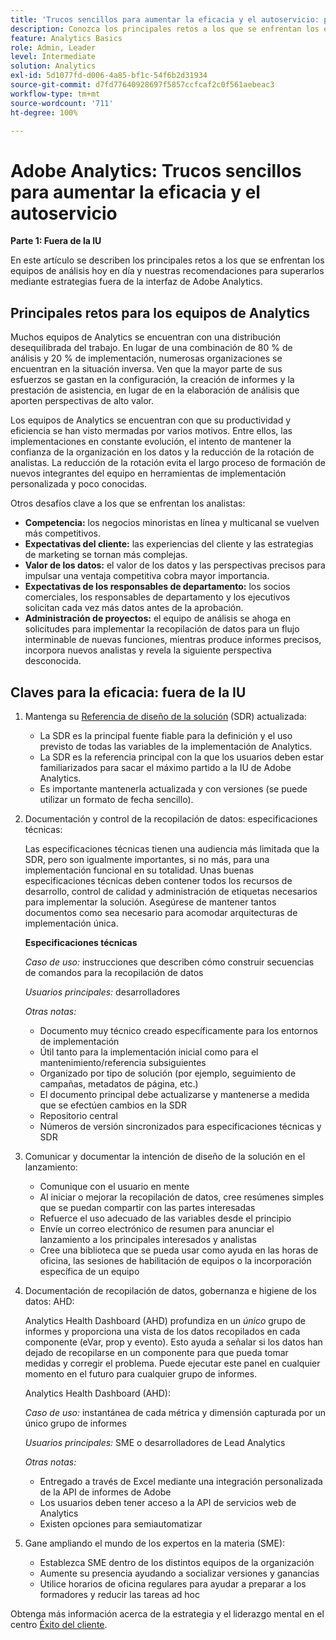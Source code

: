 ```yaml
---
title: 'Trucos sencillos para aumentar la eficacia y el autoservicio: primera parte'
description: Conozca los principales retos a los que se enfrentan los equipos de análisis hoy en día y nuestras recomendaciones para superarlos mediante estrategias fuera de la IU de Adobe Analytics.
feature: Analytics Basics
role: Admin, Leader
level: Intermediate
solution: Analytics
exl-id: 5d1077fd-d006-4a85-bf1c-54f6b2d31934
source-git-commit: d7fd77640928697f5857ccfcaf2c0f561aebeac3
workflow-type: tm+mt
source-wordcount: '711'
ht-degree: 100%

---
```


# Adobe Analytics: Trucos sencillos para aumentar la eficacia y el autoservicio

**Parte 1: Fuera de la IU**

En este artículo se describen los principales retos a los que se enfrentan los equipos de análisis hoy en día y nuestras recomendaciones para superarlos mediante estrategias fuera de la interfaz de Adobe Analytics.

## Principales retos para los equipos de Analytics

Muchos equipos de Analytics se encuentran con una distribución desequilibrada del trabajo. En lugar de una combinación de 80 % de análisis y 20 % de implementación, numerosas organizaciones se encuentran en la situación inversa. Ven que la mayor parte de sus esfuerzos se gastan en la configuración, la creación de informes y la prestación de asistencia, en lugar de en la elaboración de análisis que aporten perspectivas de alto valor.

Los equipos de Analytics se encuentran con que su productividad y eficiencia se han visto mermadas por varios motivos. Entre ellos, las implementaciones en constante evolución, el intento de mantener la confianza de la organización en los datos y la reducción de la rotación de analistas. La reducción de la rotación evita el largo proceso de formación de nuevos integrantes del equipo en herramientas de implementación personalizada y poco conocidas.

Otros desafíos clave a los que se enfrentan los analistas:

* **Competencia:** los negocios minoristas en línea y multicanal se vuelven más competitivos.
* **Expectativas del cliente:** las experiencias del cliente y las estrategias de marketing se tornan más complejas.
* **Valor de los datos:** el valor de los datos y las perspectivas precisos para impulsar una ventaja competitiva cobra mayor importancia.
* **Expectativas de los responsables de departamento:** los socios comerciales, los responsables de departamento y los ejecutivos solicitan cada vez más datos antes de la aprobación.
* **Administración de proyectos:** el equipo de análisis se ahoga en solicitudes para implementar la recopilación de datos para un flujo interminable de nuevas funciones, mientras produce informes precisos, incorpora nuevos analistas y revela la siguiente perspectiva desconocida.

## Claves para la eficacia: fuera de la IU

1. Mantenga su [Referencia de diseño de la solución](/help/implementation/implementation-basics/creating-and-maintaining-an-sdr.md) (SDR) actualizada:

   * La SDR es la principal fuente fiable para la definición y el uso previsto de todas las variables de la implementación de Analytics.
   * La SDR es la referencia principal con la que los usuarios deben estar familiarizados para sacar el máximo partido a la IU de Adobe Analytics.
   * Es importante mantenerla actualizada y con versiones (se puede utilizar un formato de fecha sencillo).

1. Documentación y control de la recopilación de datos: especificaciones técnicas:

   Las especificaciones técnicas tienen una audiencia más limitada que la SDR, pero son igualmente importantes, si no más, para una implementación funcional en su totalidad. Unas buenas especificaciones técnicas deben contener todos los recursos de desarrollo, control de calidad y administración de etiquetas necesarios para implementar la solución. Asegúrese de mantener tantos documentos como sea necesario para acomodar arquitecturas de implementación única.

   **Especificaciones técnicas**

   _Caso de uso:_ instrucciones que describen cómo construir secuencias de comandos para la recopilación de datos

   _Usuarios principales:_ desarrolladores

   _Otras notas:_

   * Documento muy técnico creado específicamente para los entornos de implementación
   * Útil tanto para la implementación inicial como para el mantenimiento/referencia subsiguientes
   * Organizado por tipo de solución (por ejemplo, seguimiento de campañas, metadatos de página, etc.)
   * El documento principal debe actualizarse y mantenerse a medida que se efectúen cambios en la SDR
   * Repositorio central
   * Números de versión sincronizados para especificaciones técnicas y SDR

1. Comunicar y documentar la intención de diseño de la solución en el lanzamiento:

   * Comunique con el usuario en mente
   * Al iniciar o mejorar la recopilación de datos, cree resúmenes simples que se puedan compartir con las partes interesadas
   * Refuerce el uso adecuado de las variables desde el principio
   * Envíe un correo electrónico de resumen para anunciar el lanzamiento a los principales interesados y analistas
   * Cree una biblioteca que se pueda usar como ayuda en las horas de oficina, las sesiones de habilitación de equipos o la incorporación específica de un equipo

1. Documentación de recopilación de datos, gobernanza e higiene de los datos: AHD:

   Analytics Health Dashboard (AHD) profundiza en un _único_ grupo de informes y proporciona una vista de los datos recopilados en cada componente (eVar, prop y evento). Esto ayuda a señalar si los datos han dejado de recopilarse en un componente para que pueda tomar medidas y corregir el problema. Puede ejecutar este panel en cualquier momento en el futuro para cualquier grupo de informes.

   Analytics Health Dashboard (AHD):

   _Caso de uso:_ instantánea de cada métrica y dimensión capturada por un único grupo de informes

   _Usuarios principales:_ SME o desarrolladores de Lead Analytics

   _Otras notas:_
   * Entregado a través de Excel mediante una integración personalizada de la API de informes de Adobe
   * Los usuarios deben tener acceso a la API de servicios web de Analytics
   * Existen opciones para semiautomatizar

1. Gane ampliando el mundo de los expertos en la materia (SME):

   * Establezca SME dentro de los distintos equipos de la organización
   * Aumente su presencia ayudando a socializar versiones y ganancias
   * Utilice horarios de oficina regulares para ayudar a preparar a los formadores y reducir las tareas ad hoc

Obtenga más información acerca de la estrategia y el liderazgo mental en el centro [Éxito del cliente](https://experienceleague.adobe.com/docs/customer-success/customer-success/overview.html?lang=es).